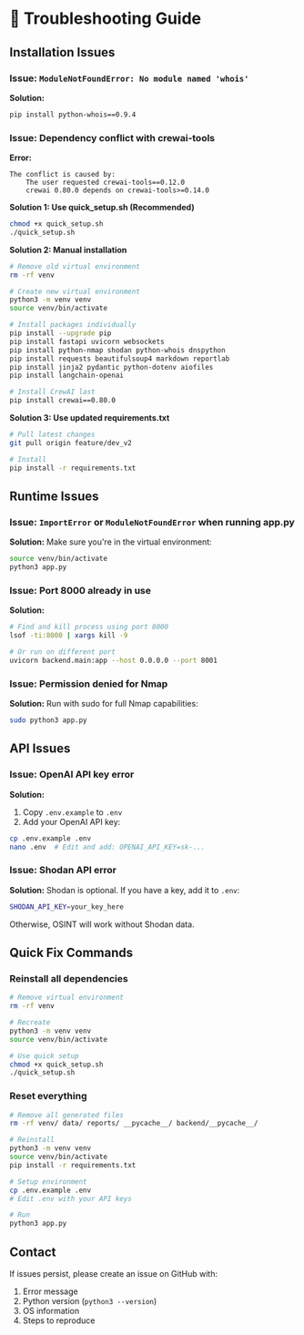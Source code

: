 # 🔧 Troubleshooting Guide

## Installation Issues

### Issue: `ModuleNotFoundError: No module named 'whois'`

**Solution:**
```bash
pip install python-whois==0.9.4
```

### Issue: Dependency conflict with crewai-tools

**Error:**
```
The conflict is caused by:
    The user requested crewai-tools==0.12.0
    crewai 0.80.0 depends on crewai-tools>=0.14.0
```

**Solution 1: Use quick_setup.sh (Recommended)**
```bash
chmod +x quick_setup.sh
./quick_setup.sh
```

**Solution 2: Manual installation**
```bash
# Remove old virtual environment
rm -rf venv

# Create new virtual environment
python3 -m venv venv
source venv/bin/activate

# Install packages individually
pip install --upgrade pip
pip install fastapi uvicorn websockets
pip install python-nmap shodan python-whois dnspython
pip install requests beautifulsoup4 markdown reportlab
pip install jinja2 pydantic python-dotenv aiofiles
pip install langchain-openai

# Install CrewAI last
pip install crewai==0.80.0
```

**Solution 3: Use updated requirements.txt**
```bash
# Pull latest changes
git pull origin feature/dev_v2

# Install
pip install -r requirements.txt
```

## Runtime Issues

### Issue: `ImportError` or `ModuleNotFoundError` when running app.py

**Solution:**
Make sure you're in the virtual environment:
```bash
source venv/bin/activate
python3 app.py
```

### Issue: Port 8000 already in use

**Solution:**
```bash
# Find and kill process using port 8000
lsof -ti:8000 | xargs kill -9

# Or run on different port
uvicorn backend.main:app --host 0.0.0.0 --port 8001
```

### Issue: Permission denied for Nmap

**Solution:**
Run with sudo for full Nmap capabilities:
```bash
sudo python3 app.py
```

## API Issues

### Issue: OpenAI API key error

**Solution:**
1. Copy `.env.example` to `.env`
2. Add your OpenAI API key:
```bash
cp .env.example .env
nano .env  # Edit and add: OPENAI_API_KEY=sk-...
```

### Issue: Shodan API error

**Solution:**
Shodan is optional. If you have a key, add it to `.env`:
```bash
SHODAN_API_KEY=your_key_here
```

Otherwise, OSINT will work without Shodan data.

## Quick Fix Commands

### Reinstall all dependencies

```bash
# Remove virtual environment
rm -rf venv

# Recreate
python3 -m venv venv
source venv/bin/activate

# Use quick setup
chmod +x quick_setup.sh
./quick_setup.sh
```

### Reset everything

```bash
# Remove all generated files
rm -rf venv/ data/ reports/ __pycache__/ backend/__pycache__/

# Reinstall
python3 -m venv venv
source venv/bin/activate
pip install -r requirements.txt

# Setup environment
cp .env.example .env
# Edit .env with your API keys

# Run
python3 app.py
```

## Contact

If issues persist, please create an issue on GitHub with:
1. Error message
2. Python version (`python3 --version`)
3. OS information
4. Steps to reproduce
